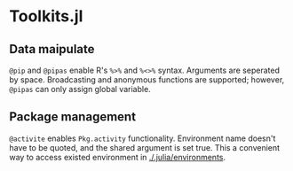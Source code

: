 # Toolkits.jl
## Data maipulate
`@pip` and `@pipas` enable R's `%>%` and `%<>%` syntax. Arguments are seperated by space. Broadcasting and anonymous functions are supported; however, `@pipas` can only assign global variable.
## Package management
`@activite` enables `Pkg.activity` functionality. Environment name doesn't have to be quoted, and the shared argument is set true. This a convenient way to access existed environment in [./.julia/environments](./.julia/environments).
